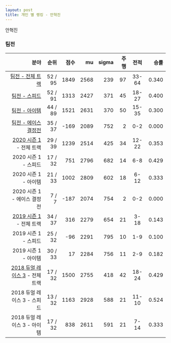 ```yaml
---
layout: post
title: 개인 별 랭킹 - 안혁진
---
```


안혁진


### 팀전

| 분야 | 순위 | 점수 | mu | sigma | 주행 | 전적 | 승률 |
|---:|---:|---:|---:|---:|---:|:---:|---:|
| [팀전 - 전체 트랙](../team-full) | 52 / 95 | 1849 | 2568 | 239 | 97 | 33-64 | 0.340 |
| [팀전 - 스피드](../team-speed) | 52 / 91 | 1313 | 2427 | 371 | 45 | 18-27 | 0.400 |
| [팀전 - 아이템](../team-item) | 44 / 89 | 1521 | 2631 | 370 | 50 | 15-35 | 0.300 |
| [팀전 - 에이스 결정전](../team-ace) | 35 / 37 | -169 | 2089 | 752 | 2 | 0-2 | 0.000 |
| [2020 시즌 1](../teams-t2020_1) - 전체 트랙 | 29 / 39 | 1239 | 2514 | 425 | 34 | 12-22 | 0.353 |
| 2020 시즌 1 - 스피드 | 17 / 32 | 751 | 2796 | 682 | 14 | 6-8 | 0.429 |
| 2020 시즌 1 - 아이템 | 21 / 33 | 1002 | 2809 | 602 | 18 | 6-12 | 0.333 |
| 2020 시즌 1 - 에이스 결정전 | 7 / 7 | -187 | 2074 | 754 | 2 | 0-2 | 0.000 |
| [2019 시즌 1](../teams-t2019_1) - 전체 트랙 | 34 / 37 | 316 | 2279 | 654 | 21 | 3-18 | 0.143 |
| 2019 시즌 1 - 스피드 | 25 / 32 | -96 | 2291 | 795 | 10 | 1-9 | 0.100 |
| 2019 시즌 1 - 아이템 | 30 / 33 | 17 | 2284 | 756 | 11 | 2-9 | 0.182 |
| [2018 듀얼 레이스 3](../teams-t2018_1) - 전체 트랙 | 17 / 32 | 1500 | 2755 | 418 | 42 | 18-24 | 0.429 |
| 2018 듀얼 레이스 3 - 스피드 | 13 / 32 | 1163 | 2928 | 588 | 21 | 11-10 | 0.524 |
| 2018 듀얼 레이스 3 - 아이템 | 17 / 32 | 838 | 2611 | 591 | 21 | 7-14 | 0.333 |
